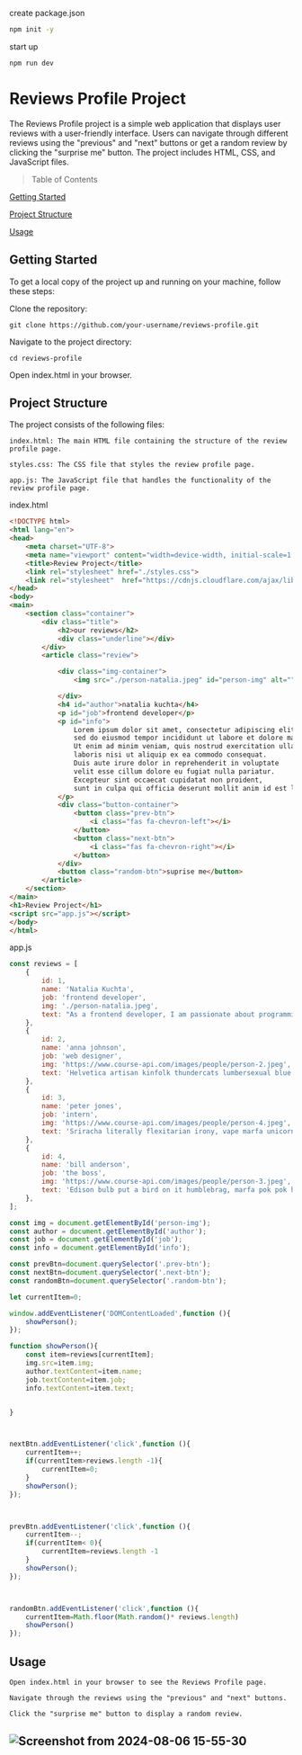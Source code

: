 create package.json


```bash
npm init -y
```
start up
```
npm run dev
```

# Reviews Profile Project

The Reviews Profile project is a simple web application that displays user reviews with a user-friendly interface. 
Users can navigate through different reviews using the "previous" and "next" buttons or get a random review by clicking the "surprise me" button.
The project includes HTML, CSS, and JavaScript files.

> Table of Contents

 
[Getting Started](#getting-started)

[Project Structure](#project-structure)

[Usage](#usage)




## Getting Started

 
To get a local copy of the project up and running on your machine, follow these steps:

Clone the repository:


`git clone https://github.com/your-username/reviews-profile.git`

Navigate to the project directory:

`cd reviews-profile`

Open index.html in your browser.


 ## Project Structure

The project consists of the following files:

```
index.html: The main HTML file containing the structure of the review profile page.

styles.css: The CSS file that styles the review profile page.

app.js: The JavaScript file that handles the functionality of the review profile page.
```

index.html




```html
<!DOCTYPE html>
<html lang="en">
<head>
    <meta charset="UTF-8">
    <meta name="viewport" content="width=device-width, initial-scale=1.0">
    <title>Review Project</title>
    <link rel="stylesheet" href="./styles.css">
    <link rel="stylesheet"  href="https://cdnjs.cloudflare.com/ajax/libs/font-awesome/5.14.0/css/all.min.css">
</head>
<body>
<main>
    <section class="container">
        <div class="title">
            <h2>our reviews</h2>
            <div class="underline"></div>
        </div>
        <article class="review">

            <div class="img-container">
                <img src="./person-natalia.jpeg" id="person-img" alt="">

            </div>
            <h4 id="author">natalia kuchta</h4>
            <p id="job">frontend developer</p>
            <p id="info">
                Lorem ipsum dolor sit amet, consectetur adipiscing elit,
                sed do eiusmod tempor incididunt ut labore et dolore magna aliqua.
                Ut enim ad minim veniam, quis nostrud exercitation ullamco
                laboris nisi ut aliquip ex ea commodo consequat.
                Duis aute irure dolor in reprehenderit in voluptate
                velit esse cillum dolore eu fugiat nulla pariatur.
                Excepteur sint occaecat cupidatat non proident,
                sunt in culpa qui officia deserunt mollit anim id est laborum.
            </p>
            <div class="button-container">
                <button class="prev-btn">
                    <i class="fas fa-chevron-left"></i>
                </button>
                <button class="next-btn">
                    <i class="fas fa-chevron-right"></i>
                </button>
            </div>
            <button class="random-btn">suprise me</button>
        </article>
    </section>
</main>
<h1>Review Project</h1>
<script src="app.js"></script>
</body>
</html>
```


app.js

```js
const reviews = [
    {
        id: 1,
        name: 'Natalia Kuchta',
        job: 'frontend developer',
        img: './person-natalia.jpeg',
        text: "As a frontend developer, I am passionate about programming and continuously learning new languages. I enjoy creating websites and designing their interfaces, focusing on delivering user-friendly and visually appealing web experiences.",
    },
    {
        id: 2,
        name: 'anna johnson',
        job: 'web designer',
        img: 'https://www.course-api.com/images/people/person-2.jpeg',
        text: 'Helvetica artisan kinfolk thundercats lumbersexual blue bottle. Disrupt glossier gastropub deep v vice franzen hell of brooklyn twee enamel pin fashion axe.photo booth jean shorts artisan narwhal.',
    },
    {
        id: 3,
        name: 'peter jones',
        job: 'intern',
        img: 'https://www.course-api.com/images/people/person-4.jpeg',
        text: 'Sriracha literally flexitarian irony, vape marfa unicorn. Glossier tattooed 8-bit, fixie waistcoat offal activated charcoal slow-carb marfa hell of pabst raclette post-ironic jianbing swag.',
    },
    {
        id: 4,
        name: 'bill anderson',
        job: 'the boss',
        img: 'https://www.course-api.com/images/people/person-3.jpeg',
        text: 'Edison bulb put a bird on it humblebrag, marfa pok pok heirloom fashion axe cray stumptown venmo actually seitan. VHS farm-to-table schlitz, edison bulb pop-up 3 wolf moon tote bag street art shabby chic. ',
    },
];

const img = document.getElementById('person-img');
const author = document.getElementById('author');
const job = document.getElementById('job');
const info = document.getElementById('info');

const prevBtn=document.querySelector('.prev-btn');
const nextBtn=document.querySelector('.next-btn');
const randomBtn=document.querySelector('.random-btn');

let currentItem=0;

window.addEventListener('DOMContentLoaded',function (){
    showPerson();
});

function showPerson(){
    const item=reviews[currentItem];
    img.src=item.img;
    author.textContent=item.name;
    job.textContent=item.job;
    info.textContent=item.text;


}



nextBtn.addEventListener('click',function (){
    currentItem++;
    if(currentItem>reviews.length -1){
        currentItem=0;
    }
    showPerson();
});



prevBtn.addEventListener('click',function (){
    currentItem--;
    if(currentItem< 0){
        currentItem=reviews.length -1
    }
    showPerson();
});



randomBtn.addEventListener('click',function (){
    currentItem=Math.floor(Math.random()* reviews.length)
    showPerson()
});
```

## Usage

```
Open index.html in your browser to see the Reviews Profile page.

Navigate through the reviews using the "previous" and "next" buttons.

Click the "surprise me" button to display a random review.
```

 ## ![Screenshot from 2024-08-06 15-55-30](https://github.com/user-attachments/assets/5e6f9f34-c3c2-4122-8cd8-b7fa1909818b)
